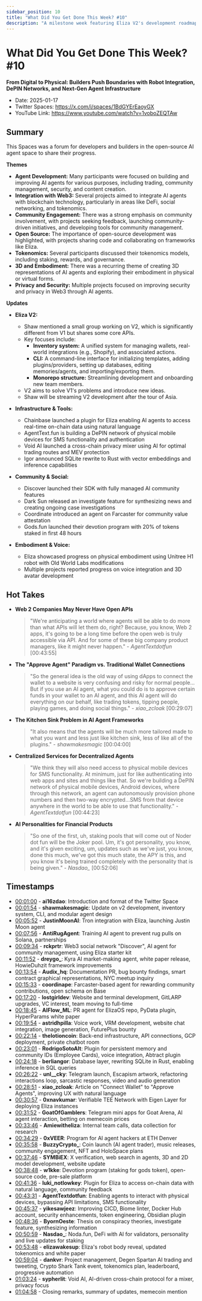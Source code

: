 ```yaml
---
sidebar_position: 10
title: "What Did You Get Done This Week? #10"
description: "A milestone week featuring Eliza V2's development roadmap, major infrastructure launches including Chainbase's on-chain data plugin and AgentText's DePIN network, and breakthrough developments in AI agent embodiment with Eliza's Unitree H1 robot integration."
---
```


# What Did You Get Done This Week? #10

**From Digital to Physical: Builders Push Boundaries with Robot Integration, DePIN Networks, and Next-Gen Agent Infrastructure**

- Date: 2025-01-17
- Twitter Spaces: https://x.com/i/spaces/1BdGYErEaoyGX
- YouTube Link: https://www.youtube.com/watch?v=1voboZEQTAw


## Summary

This Spaces was a forum for developers and builders in the open-source AI agent space to share their progress.

**Themes**

*   **Agent Development:** Many participants were focused on building and improving AI agents for various purposes, including trading, community management, security, and content creation.
*   **Integration with Web3:** Several projects aimed to integrate AI agents with blockchain technology, particularly in areas like DeFi, social networking, and tokenomics.
*   **Community Engagement:** There was a strong emphasis on community involvement, with projects seeking feedback, launching community-driven initiatives, and developing tools for community management.
*   **Open Source:** The importance of open-source development was highlighted, with projects sharing code and collaborating on frameworks like Eliza.
*   **Tokenomics:** Several participants discussed their tokenomics models, including staking, rewards, and governance.
*   **3D and Embodiment:** There was a recurring theme of creating 3D representations of AI agents and exploring their embodiment in physical or virtual forms.
*   **Privacy and Security:** Multiple projects focused on improving security and privacy in Web3 through AI agents.

**Updates**

*   **Eliza V2:**
    *   Shaw mentioned a small group working on V2, which is significantly different from V1 but shares some core APIs.
    *   Key focuses include:
        *   **Inventory system:** A unified system for managing wallets, real-world integrations (e.g., Shopify), and associated actions.
        *   **CLI:** A command-line interface for initializing templates, adding plugins/providers, setting up databases, editing memories/agents, and importing/exporting them.
        *   **Monorepo structure:** Streamlining development and onboarding new team members.
    *   V2 aims to solve V1's problems and introduce new ideas.
    *   Shaw will be streaming V2 development after the tour of Asia.

*   **Infrastructure & Tools:**
    *   Chainbase launched a plugin for Eliza enabling AI agents to access real-time on-chain data using natural language
    *   AgentText.fun is building a DePIN network of physical mobile devices for SMS functionality and authentication
    *   Void AI launched a cross-chain privacy mixer using AI for optimal trading routes and MEV protection
    *   Igor announced SQLite rewrite to Rust with vector embeddings and inference capabilities

*   **Community & Social:**
    *   Discover launched their SDK with fully managed AI community features
    *   Dark Sun released an investigate feature for synthesizing news and creating ongoing case investigations
    *   Coordinate introduced an agent on Farcaster for community value attestation
    *   Gods.fun launched their devotion program with 20% of tokens staked in first 48 hours

*   **Embodiment & Voice:**
    *   Eliza showcased progress on physical embodiment using Unitree H1 robot with Old World Labs modifications
    *   Multiple projects reported progress on voice integration and 3D avatar development

## Hot Takes

-   **Web 2 Companies May Never Have Open APIs**
    >   "We're anticipating a world where agents will be able to do more than what APIs will let them do, right? Because, you know, Web 2 apps, it's going to be a long time before the open web is truly accessible via API. And for some of these big company product managers, like it might never happen." - *AgentTextdotfun* [00:43:55]

-   **The "Approve Agent" Paradigm vs. Traditional Wallet Connections**
    >   "So the general idea is the old way of using dApps to connect the wallet to a website is very confusing and risky for normal people... But if you use an AI agent, what you could do is to approve certain funds in your wallet to an AI agent, and this AI agent will do everything on our behalf, like trading tokens, tipping people, playing games, and doing social things." - *xiao_zcloak* [00:29:07]

-   **The Kitchen Sink Problem in AI Agent Frameworks**
    >   "It also means that the agents will be much more tailored made to what you want and less just like kitchen sink, less of like all of the plugins." - *shawmakesmagic* [00:04:00]

-   **Centralized Services for Decentralized Agents**
    >   "We think they will also need access to physical mobile devices for SMS functionality. At minimum, just for like authenticating into web apps and sites and things like that. So we're building a DePIN network of physical mobile devices, Android devices, where through this network, an agent can autonomously provision phone numbers and then two-way encrypted...SMS from that device anywhere in the world to be able to use that functionality." - *AgentTextdotfun* [00:44:23]

-   **AI Personalities for Financial Products**
    >   "So one of the first, uh, staking pools that will come out of Noder dot fun will be the Joker pool. Um, it's got personality, you know, and it's given exciting, um, updates such as we've just, you know, done this much, we've got this much state, the APY is this, and you know it's being trained completely with the personality that is being given." - *Nasdao_* [00:52:06]

## Timestamps

- [00:01:00](<https://www.youtube.com/watch?v=fqM_vYK2bmc&t=60>) - **ai16zdao**: Introduction and format of the Twitter Space
- [00:01:54](<https://www.youtube.com/watch?v=fqM_vYK2bmc&t=114>) - **shawmakesmagic**: Update on v2 development, inventory system, CLI, and modular agent design
- [00:05:52](<https://www.youtube.com/watch?v=fqM_vYK2bmc&t=352>) - **JustinMoonAI**: Tron integration with Eliza, launching Justin Moon agent
- [00:07:56](<https://www.youtube.com/watch?v=fqM_vYK2bmc&t=476>) - **AntiRugAgent**: Training AI agent to prevent rug pulls on Solana, partnerships
- [00:09:34](<https://www.youtube.com/watch?v=fqM_vYK2bmc&t=574>) - **rckprtr**: Web3 social network "Discover", AI agent for community management, using Eliza starter kit
- [00:11:52](<https://www.youtube.com/watch?v=fqM_vYK2bmc&t=712>) - **dreygo_**: Kyra AI market-making agent, white paper release, HowieDuhzit framework improvements
- [00:13:54](<https://www.youtube.com/watch?v=fqM_vYK2bmc&t=834>) - **Audix_hq**: Documentation PR, bug bounty findings, smart contract graphical representations, NYC meetup inquiry
- [00:15:33](<https://www.youtube.com/watch?v=fqM_vYK2bmc&t=933>) - **coordinape**: Farcaster-based agent for rewarding community contributions, open schema on Base
- [00:17:20](<https://www.youtube.com/watch?v=fqM_vYK2bmc&t=1040>) - **lostgirldev**: Website and terminal development, GitLARP upgrades, VC interest, team moving to full-time
- [00:18:45](<https://www.youtube.com/watch?v=fqM_vYK2bmc&t=1125>) - **AIFlow_ML**: PR agent for ElizaOS repo, PyData plugin, HyperParams white paper
- [00:19:54](<https://www.youtube.com/watch?v=fqM_vYK2bmc&t=1194>) - **astridhpilla**: Voice work, VRM development, website chat integration, image generation, FuturePlus bounty
- [00:22:14](<https://www.youtube.com/watch?v=fqM_vYK2bmc&t=1334>) - **thelotioncoin**: Back-end infrastructure, API connections, GCP deployment, private chatbot room
- [00:23:01](<https://www.youtube.com/watch?v=fqM_vYK2bmc&t=1381>) - **RodrigoSotoAlt**: Plugin for persistent memory and community IDs (Employee Cards), voice integration, Abtract plugin
- [00:24:18](<https://www.youtube.com/watch?v=fqM_vYK2bmc&t=1458>) - **berliangor**: Database layer, rewriting SQLite in Rust, enabling inference in SQL queries
- [00:26:22](<https://www.youtube.com/watch?v=fqM_vYK2bmc&t=1582>) - **unl__cky**: Telegram launch, Escapism artwork, refactoring interactions loop, sarcastic responses, video and audio generation
- [00:28:51](<https://www.youtube.com/watch?v=fqM_vYK2bmc&t=1731>) - **xiao_zcloak**: Article on "Connect Wallet" to "Approve Agents", improving UX with natural language
- [00:30:57](<https://www.youtube.com/watch?v=fqM_vYK2bmc&t=1857>) - **0xnavkumar**: Verifiable TEE Network with Eigen Layer for deploying Eliza instances
- [00:31:52](<https://www.youtube.com/watch?v=fqM_vYK2bmc&t=1912>) - **GoatOfGamblers**: Telegram mini apps for Goat Arena, AI agent interaction, betting on memecoin prices
- [00:33:46](<https://www.youtube.com/watch?v=fqM_vYK2bmc&t=2026>) - **Amiewitheliza**: Internal team calls, data collection for research
- [00:34:29](<https://www.youtube.com/watch?v=fqM_vYK2bmc&t=2069>) - **0xVEER**: Program for AI agent hackers at ETH Denver
- [00:35:58](<https://www.youtube.com/watch?v=fqM_vYK2bmc&t=2158>) - **BuzzyCrypto_**: Coin launch (AI agent trader), music releases, community engagement, NFT and HoloSpace plans
- [00:37:46](<https://www.youtube.com/watch?v=fqM_vYK2bmc&t=2266>) - **SYMBiEX**: X verification, web search in agents, 3D and 2D model development, website update
- [00:38:48](<https://www.youtube.com/watch?v=fqM_vYK2bmc&t=2328>) - **w1kke**: Devotion program (staking for gods token), open-source code, pre-sale platform
- [00:41:36](<https://www.youtube.com/watch?v=fqM_vYK2bmc&t=2496>) - **luki_notlowkey**: Plugin for Eliza to access on-chain data with natural language, community feedback
- [00:43:31](<https://www.youtube.com/watch?v=fqM_vYK2bmc&t=2611>) - **AgentTextdotfun**: Enabling agents to interact with physical devices, bypassing API limitations, SMS functionality
- [00:45:37](<https://www.youtube.com/watch?v=fqM_vYK2bmc&t=2737>) - **yikesawjeez**: Improving CICD, Biome linter, Docker Hub account, security enhancements, token engineering, Obsidian plugin
- [00:48:36](<https://www.youtube.com/watch?v=fqM_vYK2bmc&t=2916>) - **ByornOeste**: Thesis on conspiracy theories, investigate feature, synthesizing information
- [00:50:59](<https://www.youtube.com/watch?v=fqM_vYK2bmc&t=3059>) - **Nasdao_**: Noda.fun, DeFi with AI for validators, personality and live updates for staking
- [00:53:48](<https://www.youtube.com/watch?v=fqM_vYK2bmc&t=3228>) - **elizawakesup**: Eliza's robot body reveal, updated tokenomics and white paper
- [00:59:04](<https://www.youtube.com/watch?v=fqM_vYK2bmc&t=3544>) - **dankvr**: Project management, Degen Spartan AI trading and tweeting, Crypto Shark Tank event, tokenomics plan, leaderboard, progressive automation
- [01:03:24](<https://www.youtube.com/watch?v=fqM_vYK2bmc&t=3804>) - **sypherlit**: Void AI, AI-driven cross-chain protocol for a mixer, privacy focus
- [01:04:58](<https://www.youtube.com/watch?v=fqM_vYK2bmc&t=3898>) - Closing remarks, summary of updates, memecoin mention
